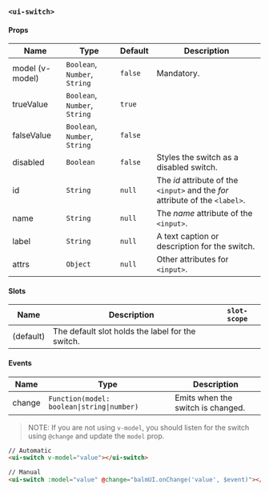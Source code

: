 ### `<ui-switch>`

#### Props

| Name            | Type                          | Default | Description                                                                   |
| --------------- | ----------------------------- | ------- | ----------------------------------------------------------------------------- |
| model (v-model) | `Boolean`, `Number`, `String` | `false` | Mandatory.                                                                    |
| trueValue       | `Boolean`, `Number`, `String` | `true`  |                                                                               |
| falseValue      | `Boolean`, `Number`, `String` | `false` |                                                                               |
| disabled        | `Boolean`                     | `false` | Styles the switch as a disabled switch.                                       |
| id              | `String`                      | `null`  | The _id_ attribute of the `<input>` and the _for_ attribute of the `<label>`. |
| name            | `String`                      | `null`  | The _name_ attribute of the `<input>`.                                        |
| label           | `String`                      | `null`  | A text caption or description for the switch.                                 |
| attrs           | `Object`                      | `null`  | Other attributes for `<input>`.                                               |

#### Slots

| Name      | Description                                      | `slot-scope` |
| --------- | ------------------------------------------------ | ------------ |
| (default) | The default slot holds the label for the switch. |              |

#### Events

| Name   | Type                                       | Description                       |
| ------ | ------------------------------------------ | --------------------------------- |
| change | `Function(model: boolean\|string\|number)` | Emits when the switch is changed. |

> NOTE: If you are not using `v-model`, you should listen for the switch using `@change` and update the `model` prop.

```html
// Automatic
<ui-switch v-model="value"></ui-switch>

// Manual
<ui-switch :model="value" @change="balmUI.onChange('value', $event)"></ui-switch>
```
